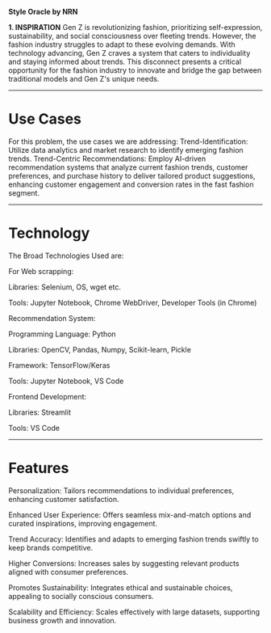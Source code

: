**Style Oracle by NRN**

**1. INSPIRATION**
Gen Z is revolutionizing fashion, prioritizing self-expression, sustainability, and social consciousness over fleeting trends. However, the fashion industry struggles to adapt to these evolving demands. With technology advancing, Gen Z craves a system that caters to individuality and staying informed about trends. This disconnect presents a critical opportunity for the fashion industry to innovate and bridge the gap between traditional models and Gen Z's unique needs.
***
# Use Cases
For this problem, the use cases we are addressing:
Trend-Identification: Utilize data analytics and market research to identify emerging fashion trends.
Trend-Centric Recommendations: Employ AI-driven recommendation systems that analyze current fashion trends, customer preferences, and purchase history to deliver tailored product suggestions, enhancing customer engagement and conversion rates in the fast fashion segment.
***
# Technology
The Broad Technologies Used  are:

For Web scrapping: 

Libraries: Selenium, OS, wget etc.

Tools: Jupyter Notebook, Chrome WebDriver, Developer Tools (in Chrome)

Recommendation System:

Programming Language: Python

Libraries: OpenCV, Pandas, Numpy, Scikit-learn, Pickle

Framework: TensorFlow/Keras

Tools: Jupyter Notebook, VS Code

Frontend Development:

Libraries: Streamlit

Tools: VS Code
***
# Features
Personalization: Tailors recommendations to individual preferences, enhancing customer satisfaction.

Enhanced User Experience: Offers seamless mix-and-match options and curated inspirations, improving engagement.

Trend Accuracy: Identifies and adapts to emerging fashion trends swiftly to keep brands competitive.

Higher Conversions: Increases sales by suggesting relevant products aligned with consumer preferences.

Promotes Sustainability: Integrates ethical and sustainable choices, appealing to socially conscious consumers.

Scalability and Efficiency: Scales effectively with large datasets, supporting business growth and innovation.











